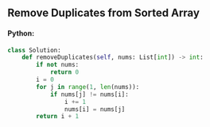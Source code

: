 ## Remove Duplicates from Sorted Array

#### Python: 

```python
class Solution:
    def removeDuplicates(self, nums: List[int]) -> int:
        if not nums:
            return 0
        i = 0
        for j in range(1, len(nums)):
            if nums[j] != nums[i]:
                i += 1
                nums[i] = nums[j]
        return i + 1
```